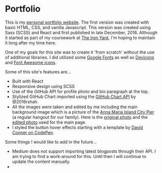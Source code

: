 # Portfolio
[](http://imgur.com/a/egS9p)

This is my [personal portfolio website](src/images/portfolio-preview-01.gif). The first version was created with basic HTML, CSS, and vanilla Javascript. This version was created using Sass (SCSS) and React and first published in late December, 2016. Although it started as part of my coursework at [The Iron Yard](https://www.theironyard.com/), I'm hoping to maintain it long after my time here.

One of my goals for this site was to create it 'from scratch' without the use of additional libraries. I did utilized some [Google Fonts](https://fonts.google.com/) as well as [Devicons](http://vorillaz.github.io/devicons/#/main) and [Font Awesome icons](http://fontawesome.io/icons/).

Some of this site's features are...
 * Built with React
 * Responsive design using SCSS
 * Use of the GitHub API for profile photo and bio paragraph at the top.
 * Stylized GitHub Chart imported using the [GitHub Chart API](https://github.com/2016rshah/githubchart-api) by @2016rshah.
 * All the images were taken and edited by me including the main background image which is a picture of the [Anna Maria Island City Pier](https://www.facebook.com/Anna-Maria-City-Pier-131516579663/) (a regular hangout for our family). Here is the [original photo](src/images/ami-city-pier.jpg) and the [edited photo](src/images/ami-city-pier-2.jpg) used for the main page.
 * I styled the button hover effects starting with a template by [David Conner on CodePen](https://codepen.io/davidicus/pen/emgQKJ?editors=0110).

Some things I would like to add in the future...
* Medium does not support importing latest blogposts through their API. I am trying to find a work-around for this. Until then I will continue to update the content manually.
*
